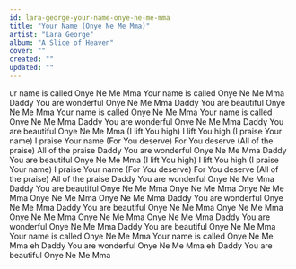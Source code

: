 ```yaml
---
id: lara-george-your-name-onye-ne-me-mma
title: "Your Name (Onye Ne Me Mma)"
artist: "Lara George"
album: "A Slice of Heaven"
cover: ""
created: ""
updated: ""
---
```


ur name is called
Onye Ne Me Mma
Your name is called
Onye Ne Me Mma
Daddy You are wonderful
Onye Ne Me Mma
Daddy You are beautiful
Onye Ne Me Mma
Your name is called
Onye Ne Me Mma
Your name is called
Onye Ne Me Mma
Daddy You are wonderful
Onye Ne Me Mma
Daddy You are beautiful
Onye Ne Me Mma
(I lift You high) I lift You high
(I praise Your name) I praise Your name
(For You deserve) For You deserve
(All of the praise) All of the praise
Daddy You are wonderful
Onye Ne Me Mma
Daddy You are beautiful
Onye Ne Me Mma
(I lift You high) I lift You high
(I praise Your name) I praise Your name
(For You deserve) For You deserve
(All of the praise) All of the praise
Daddy You are wonderful
Onye Ne Me Mma
Daddy You are beautiful
Onye Ne Me Mma
Onye Ne Me Mma
Onye Ne Me Mma
Onye Ne Me Mma
Onye Ne Me Mma
Daddy You are wonderful
Onye Ne Me Mma
Daddy You are beautiful
Onye Ne Me Mma
Onye Ne Me Mma
Onye Ne Me Mma
Onye Ne Me Mma
Onye Ne Me Mma
Daddy You are wonderful
Onye Ne Me Mma
Daddy You are beautiful
Onye Ne Me Mma
Your name is called
Onye Ne Me Mma
Your name is called
Onye Ne Me Mma eh
Daddy You are wonderful
Onye Ne Me Mma eh
Daddy You are beautiful
Onye Ne Me Mma